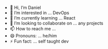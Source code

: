 - 👋 Hi, I’m Daniel 
- 👀 I’m interested in ... DevOps
- 🌱 I’m currently learning ... React
- 💞️ I’m looking to collaborate on ... any projects 
- 📫 How to reach me ...
- 😄 Pronouns: ... he/him
- ⚡ Fun fact: ... self taught dev

<!---
efedevd/efedevd is a ✨ special ✨ repository because its `README.md` (this file) appears on your GitHub profile.
You can click the Preview link to take a look at your changes.
--->
